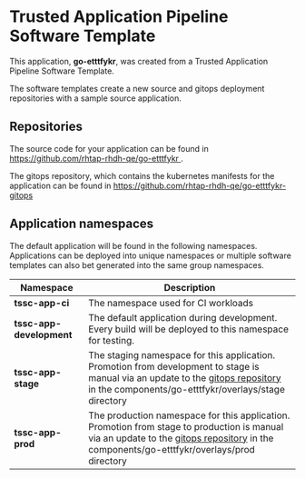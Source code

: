 # Trusted Application Pipeline Software Template

This application, **go-etttfykr**, was created from a Trusted Application Pipeline Software Template.

The software templates create a new source and gitops deployment repositories with a sample source application. 

## Repositories

The source code for your application can be found in [https://github.com/rhtap-rhdh-qe/go-etttfykr ](https://github.com/rhtap-rhdh-qe/go-etttfykr ).
 
The gitops repository, which contains the kubernetes manifests for the application can be found in 
[https://github.com/rhtap-rhdh-qe/go-etttfykr-gitops ](https://github.com/rhtap-rhdh-qe/go-etttfykr-gitops ) 

## Application namespaces 

The default application will be found in the following namespaces. Applications can be deployed into unique namespaces or multiple software templates can also bet generated into the same group namespaces.  

|  Namespace   |  Description   |  
| -------- | -------- |
| **tssc-app-ci** | The namespace used for CI workloads |
| **tssc-app-development** | The default application during development. Every build will be deployed to this namespace for testing. |
| **tssc-app-stage** | The staging namespace for this application. Promotion from development to stage is manual via an update to the [gitops repository](https://github.com/rhtap-rhdh-qe/go-etttfykr-gitops ) in the components/go-etttfykr/overlays/stage directory |
| **tssc-app-prod** | The production namespace for this application. Promotion from stage to production is manual via an update to the [gitops repository](https://github.com/rhtap-rhdh-qe/go-etttfykr-gitops ) in the components/go-etttfykr/overlays/prod directory |